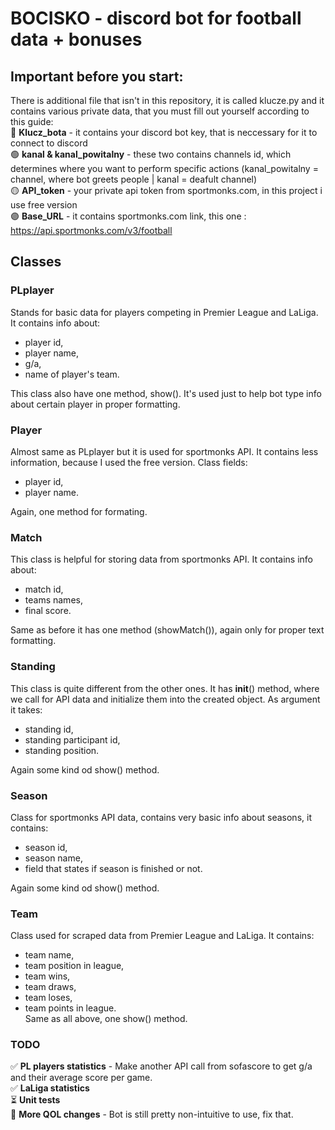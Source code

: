 # BOCISKO - discord bot for football data + bonuses

## Important before you start:
There is additional file that isn't in this repository, it is called klucze.py and it contains various private data, that you must fill out yourself according to this guide:  
🔵 **Klucz_bota** - it contains your discord bot key, that is neccessary for it to connect to discord  
🟢 **kanal & kanal_powitalny** - these two contains channels id, which determines where you want to perform specific actions (kanal_powitalny = channel, where bot greets people | kanal = deafult channel)  
🟡 **API_token** - your private api token from sportmonks.com, in this project i use free version  
🟣 **Base_URL** - it contains sportmonks.com link, this one : https://api.sportmonks.com/v3/football   

## Classes 

### PLplayer  
Stands for basic data for players competing in Premier League and LaLiga. It contains info about:  
- player id,  
- player name,  
- g/a,  
- name of player's team.  

This class also have one method, show(). It's used just to help bot type info about certain player in proper formatting.  

### Player  
Almost same as PLplayer but it is used for sportmonks API. It contains less information, because I used the free version. Class fields:  
- player id,  
- player name.  

Again, one method for formating.  

### Match  
This class is helpful for storing data from sportmonks API. It contains info about:  
- match id,  
- teams names,  
- final score.  

Same as before it has one method (showMatch()), again only for proper text formatting.  

### Standing   
This class is quite different from the other ones. It has __init__() method, where we call for API data and initialize them into the created object. As argument it takes:  
- standing id,  
- standing participant id,  
- standing position.  


Again some kind od show() method.  

### Season  
Class for sportmonks API data, contains very basic info about seasons, it contains:  
- season id,  
- season name,  
- field that states if season is finished or not.  


Again some kind od show() method.  

### Team  
Class used for scraped data from Premier League and LaLiga. It contains:  
- team name,  
- team position in league,  
- team wins,  
- team draws,  
- team loses,  
- team points in league.  
Same as all above, one show() method.

### TODO
✅ **PL players statistics** - Make another API call from sofascore to get g/a and their average score per game.  
✅ **LaLiga statistics**  
⏳ **Unit tests**  
📌 **More QOL changes** - Bot is still pretty non-intuitive to use, fix that.  